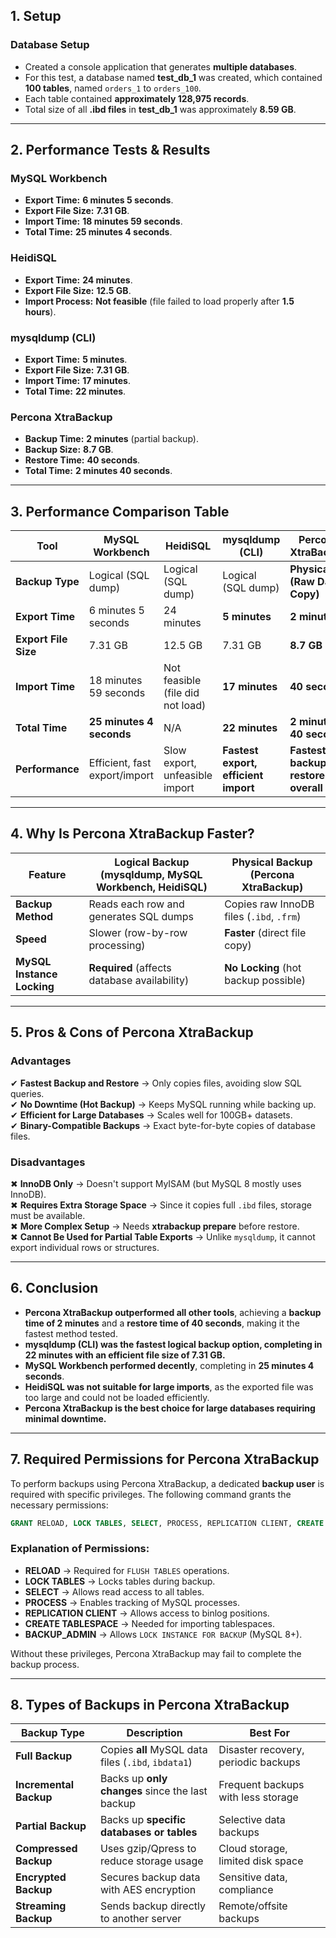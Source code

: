 ## **1. Setup**

### **Database Setup**

- Created a console application that generates **multiple databases**.
- For this test, a database named **test_db_1** was created, which contained **100 tables**, named `orders_1` to `orders_100`.
- Each table contained **approximately 128,975 records**.
- Total size of all **.ibd files** in **test_db_1** was approximately **8.59 GB**.

---

## **2. Performance Tests & Results**

### **MySQL Workbench**

- **Export Time:** **6 minutes 5 seconds**.
- **Export File Size:** **7.31 GB**.
- **Import Time:** **18 minutes 59 seconds**.
- **Total Time:** **25 minutes 4 seconds**.

### **HeidiSQL**

- **Export Time:** **24 minutes**.
- **Export File Size:** **12.5 GB**.
- **Import Process:** **Not feasible** (file failed to load properly after **1.5 hours**).

### **mysqldump (CLI)**

- **Export Time:** **5 minutes**.
- **Export File Size:** **7.31 GB**.
- **Import Time:** **17 minutes**.
- **Total Time:** **22 minutes**.

### **Percona XtraBackup**

- **Backup Time:** **2 minutes** (partial backup).
- **Backup Size:** **8.7 GB**.
- **Restore Time:** **40 seconds**.
- **Total Time:** **2 minutes 40 seconds**.

---

## **3. Performance Comparison Table**

| **Tool**             | **MySQL Workbench**           | **HeidiSQL**                     | **mysqldump (CLI)**                  | **Percona XtraBackup**               |
| -------------------- | ----------------------------- | -------------------------------- | ------------------------------------ | ------------------------------------ |
| **Backup Type**      | Logical (SQL dump)            | Logical (SQL dump)               | Logical (SQL dump)                   | **Physical (Raw Data Copy)**         |
| **Export Time**      | 6 minutes 5 seconds           | 24 minutes                       | **5 minutes**                        | **2 minutes**                        |
| **Export File Size** | 7.31 GB                       | 12.5 GB                          | 7.31 GB                              | **8.7 GB**                           |
| **Import Time**      | 18 minutes 59 seconds         | Not feasible (file did not load) | **17 minutes**                       | **40 seconds**                       |
| **Total Time**       | **25 minutes 4 seconds**      | N/A                              | **22 minutes**                       | **2 minutes 40 seconds**             |
| **Performance**      | Efficient, fast export/import | Slow export, unfeasible import   | **Fastest export, efficient import** | **Fastest backup & restore overall** |

---

## **4. Why Is Percona XtraBackup Faster?**

| **Feature**                | **Logical Backup (mysqldump, MySQL Workbench, HeidiSQL)** | **Physical Backup (Percona XtraBackup)** |
| -------------------------- | --------------------------------------------------------- | ---------------------------------------- |
| **Backup Method**          | Reads each row and generates SQL dumps                    | Copies raw InnoDB files (`.ibd`, `.frm`) |
| **Speed**                  | Slower (row-by-row processing)                            | **Faster** (direct file copy)            |
| **MySQL Instance Locking** | **Required** (affects database availability)              | **No Locking** (hot backup possible)     |

---

## **5. Pros & Cons of Percona XtraBackup**

### **Advantages**

✔ **Fastest Backup and Restore** → Only copies files, avoiding slow SQL queries.  
✔ **No Downtime (Hot Backup)** → Keeps MySQL running while backing up.  
✔ **Efficient for Large Databases** → Scales well for 100GB+ datasets.  
✔ **Binary-Compatible Backups** → Exact byte-for-byte copies of database files.

### **Disadvantages**

✖ **InnoDB Only** → Doesn't support MyISAM (but MySQL 8 mostly uses InnoDB).  
✖ **Requires Extra Storage Space** → Since it copies full `.ibd` files, storage must be available.  
✖ **More Complex Setup** → Needs **xtrabackup prepare** before restore.  
✖ **Cannot Be Used for Partial Table Exports** → Unlike `mysqldump`, it cannot export individual rows or structures.

---

## **6. Conclusion**

- **Percona XtraBackup outperformed all other tools**, achieving a **backup time of 2 minutes** and a **restore time of 40 seconds**, making it the fastest method tested.
- **mysqldump (CLI) was the fastest logical backup option, completing in 22 minutes with an efficient file size of 7.31 GB.**
- **MySQL Workbench performed decently**, completing in **25 minutes 4 seconds**.
- **HeidiSQL was not suitable for large imports**, as the exported file was too large and could not be loaded efficiently.
- **Percona XtraBackup is the best choice for large databases requiring minimal downtime.**

---

## **7. Required Permissions for Percona XtraBackup**

To perform backups using Percona XtraBackup, a dedicated **backup user** is required with specific privileges. The following command grants the necessary permissions:

```sql
GRANT RELOAD, LOCK TABLES, SELECT, PROCESS, REPLICATION CLIENT, CREATE TABLESPACE, BACKUP_ADMIN ON *.* TO 'backup_user'@'localhost';
```

### **Explanation of Permissions:**

- **RELOAD** → Required for `FLUSH TABLES` operations.
- **LOCK TABLES** → Locks tables during backup.
- **SELECT** → Allows read access to all tables.
- **PROCESS** → Enables tracking of MySQL processes.
- **REPLICATION CLIENT** → Allows access to binlog positions.
- **CREATE TABLESPACE** → Needed for importing tablespaces.
- **BACKUP_ADMIN** → Allows `LOCK INSTANCE FOR BACKUP` (MySQL 8+).

Without these privileges, Percona XtraBackup may fail to complete the backup process.

---

## **8. Types of Backups in Percona XtraBackup**

| **Backup Type**        | **Description**                                     | **Best For**                        |
| ---------------------- | --------------------------------------------------- | ----------------------------------- |
| **Full Backup**        | Copies **all** MySQL data files (`.ibd`, `ibdata1`) | Disaster recovery, periodic backups |
| **Incremental Backup** | Backs up **only changes** since the last backup     | Frequent backups with less storage  |
| **Partial Backup**     | Backs up **specific databases or tables**           | Selective data backups              |
| **Compressed Backup**  | Uses gzip/Qpress to reduce storage usage            | Cloud storage, limited disk space   |
| **Encrypted Backup**   | Secures backup data with AES encryption             | Sensitive data, compliance          |
| **Streaming Backup**   | Sends backup directly to another server             | Remote/offsite backups              |
